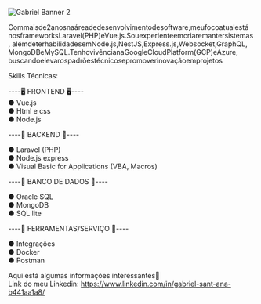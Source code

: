 ![Gabriel Banner 2 ](https://user-images.githubusercontent.com/74156967/102727521-dce72c80-4304-11eb-96ce-00f292ccb9ad.jpg)




Commaisde2anosnaáreadedesenvolvimentodesoftware,meufocoatualestá
nosframeworksLaravel(PHP)eVue.js.Souexperienteemcriaremantersistemas,
alémdeterhabilidadesemNode.js,NestJS,Express.js,Websocket,GraphQL,
MongoDBeMySQL.TenhovivêncianaGoogleCloudPlatform(GCP)eAzure,
buscandoelevarospadrõestécnicosepromoverinovaçãoemprojetos


Skills Técnicas:


----🖥️ FRONTEND 🖥️----<br/>
● Vue.js<br/>
● Html e css<br/>
● Node.js<br/>

----🧩 BACKEND 🧩----<br/>

● Laravel (PHP)<br/>
● Node.js express<br/>
● Visual Basic for Applications (VBA, Macros)<br/>


----🔋 BANCO DE DADOS 🔋----<br/>

● Oracle SQL<br/>
● MongoDB<br/>
● SQL lite<br/>

----📌 FERRAMENTAS/SERVIÇO 📌----

● Integrações<br/>
● Docker<br/>
● Postman<br/>
 
  
  Aqui está algumas informações interessantes🚀  
  Link do meu Linkedin: https://www.linkedin.com/in/gabriel-sant-ana-b441aa1a8/
  
